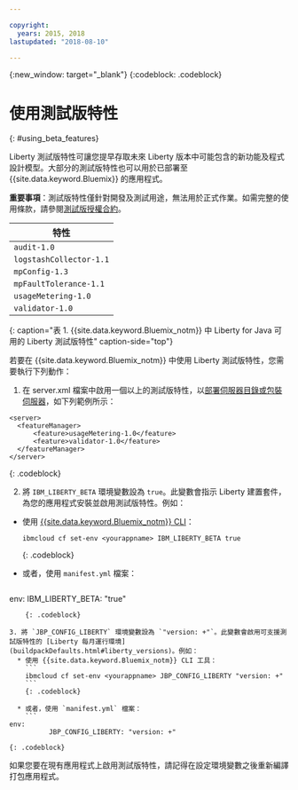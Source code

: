```yaml
---

copyright:
  years: 2015, 2018
lastupdated: "2018-08-10"

---
```


{:new_window: target="_blank"}
{:codeblock: .codeblock}

# 使用測試版特性
{: #using_beta_features}

Liberty 測試版特性可讓您提早存取未來 Liberty 版本中可能包含的新功能及程式設計模型。大部分的測試版特性也可以用於已部署至 {{site.data.keyword.Bluemix}} 的應用程式。

**重要事項**：測試版特性僅針對開發及測試用途，無法用於正式作業。如需完整的使用條款，請參閱[測試版授權合約](http://public.dhe.ibm.com/ibmdl/export/pub/software/websphere/wasdev/downloads/wlp/beta/lafiles/en.html)。

|特性|
| ------ |
| `audit-1.0` |
| `logstashCollector-1.1` |
| `mpConfig-1.3` |
| `mpFaultTolerance-1.1` |
| `usageMetering-1.0` |
| `validator-1.0` |
{: caption="表 1. {{site.data.keyword.Bluemix_notm}} 中 Liberty for Java 可用的 Liberty 測試版特性" caption-side="top"}

若要在 {{site.data.keyword.Bluemix_notm}} 中使用 Liberty 測試版特性，您需要執行下列動作：

1. 在 server.xml 檔案中啟用一個以上的測試版特性，以[部署伺服器目錄或包裝伺服器](optionsForPushing.html)，如下列範例所示：


  ```
<server>
    <featureManager>
        <feature>usageMetering-1.0</feature>
        <feature>validator-1.0</feature>
    </featureManager>
</server>
  ```
  {: .codeblock}

2.  將 `IBM_LIBERTY_BETA` 環境變數設為 `true`。此變數會指示 Liberty 建置套件，為您的應用程式安裝並啟用測試版特性。例如：
  * 使用 [{{site.data.keyword.Bluemix_notm}} CLI](../../cli/reference/bluemix_cli/download_cli.html)：
    ```
    ibmcloud cf set-env <yourappname> IBM_LIBERTY_BETA true
    ```
    {: .codeblock}

  * 或者，使用 `manifest.yml` 檔案：
    ```
env:
          IBM_LIBERTY_BETA: "true"
```
    {: .codeblock}

3. 將 `JBP_CONFIG_LIBERTY` 環境變數設為 `"version: +"`。此變數會啟用可支援測試版特性的 [Liberty 每月運行環境](buildpackDefaults.html#liberty_versions)。例如：
  * 使用 {{site.data.keyword.Bluemix_notm}} CLI 工具：
    ```
    ibmcloud cf set-env <yourappname> JBP_CONFIG_LIBERTY "version: +"
    ```
    {: .codeblock}

  * 或者，使用 `manifest.yml` 檔案：
    ```
env:
          JBP_CONFIG_LIBERTY: "version: +"
```
    {: .codeblock}

如果您要在現有應用程式上啟用測試版特性，請記得在設定環境變數之後重新編譯打包應用程式。

